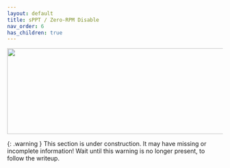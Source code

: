```yaml
---
layout: default
title: sPPT / Zero-RPM Disable
nav_order: 6
has_children: true
---
```


<p align="center">
  <img width="650" height="200" src="../../../assets/HeadersPPT.png">
</p>

{: .warning }
This section is under construction. It may have missing or incomplete information! Wait until this warning is no longer present, to follow the writeup.